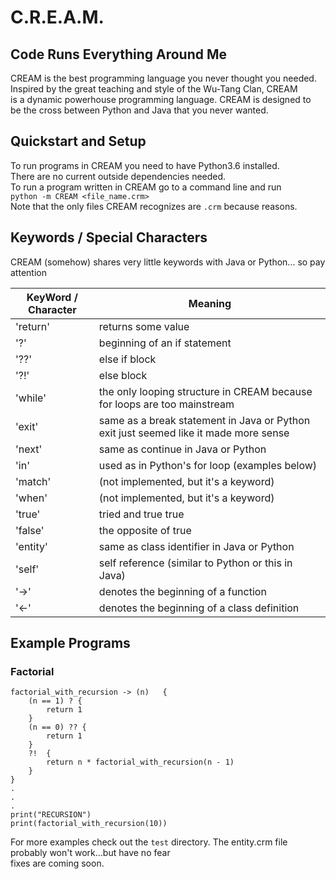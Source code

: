 # C.R.E.A.M.

## Code Runs Everything Around Me

CREAM is the best programming language you never thought you needed.  
Inspired by the great teaching and style of the Wu-Tang Clan, CREAM  
is a dynamic powerhouse programming language. CREAM is designed to  
be the cross between Python and Java that you never wanted.  

## Quickstart and Setup

To run programs in CREAM you need to have Python3.6 installed.  
There are no current outside dependencies needed.  
To run a program written in CREAM go to a command line and run  
`python -m CREAM <file_name.crm>`  
Note that the only files CREAM recognizes are `.crm` because reasons.

## Keywords / Special Characters

CREAM (somehow) shares very little keywords with Java or Python... so pay attention  

| KeyWord / Character |       Meaning      |
|---------------------|--------------------|
|'return' | returns some value             |
|'?'      | beginning of an if statement   |
|'??'     | else if block                  |
|'?!'     | else block                     |
|'while'  | the only looping structure in CREAM because for loops are too mainstream  |
|'exit'   | same as a break statement in Java or Python exit just seemed like it made more sense  |
|'next'   | same as continue in Java or Python |
|'in'     | used as in Python's for loop (examples below) |
|'match'  | (not implemented, but it's a keyword) |
|'when'   | (not implemented, but it's a keyword) |
|'true'   | tried and true true  |
|'false'  | the opposite of true |
|'entity' | same as class identifier in Java or Python |
|'self'   | self reference (similar to Python or this in Java) |
|'->'     | denotes the beginning of a function |
|'<-'     | denotes the beginning of a class definition |

## Example Programs

### Factorial

```CREAM
factorial_with_recursion -> (n)   {
    (n == 1) ? {
        return 1
    }
    (n == 0) ?? {
        return 1
    }
    ?!  {
        return n * factorial_with_recursion(n - 1)
    }
}
.
.
.  
print("RECURSION")
print(factorial_with_recursion(10))
```

For more examples check out the `test` directory.
The entity.crm file probably won't work...but have no fear  
fixes are coming soon.
